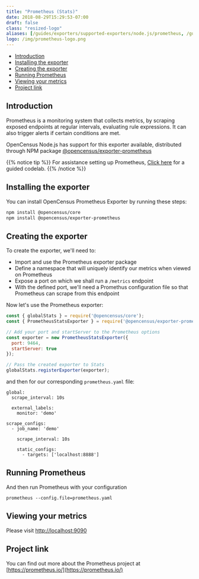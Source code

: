 ```yaml
---
title: "Prometheus (Stats)"
date: 2018-08-29T15:29:53-07:00
draft: false
class: "resized-logo"
aliases: [/guides/exporters/supported-exporters/node.js/prometheus, /guides/exporters/supported-exporters/nodejs/prometheus]
logo: /img/prometheus-logo.png
---
```


- [Introduction](#introduction)
- [Installing the exporter](#installing-the-exporter)
- [Creating the exporter](#creating-the-exporter)
- [Running Prometheus](#running-prometheus)
- [Viewing your metrics](#viewing-your-metrics)
- [Project link](#project-link)

## Introduction
Prometheus is a monitoring system that collects metrics, by scraping
exposed endpoints at regular intervals, evaluating rule expressions.
It can also trigger alerts if certain conditions are met.

OpenCensus Node.js has support for this exporter available, distributed through NPM package [@opencensus/exporter-prometheus](https://www.npmjs.com/package/@opencensus/exporter-prometheus)

{{% notice tip %}}
For assistance setting up Prometheus, [Click here](/codelabs/prometheus) for a guided codelab.
{{% /notice %}}

## Installing the exporter
You can install OpenCensus Prometheus Exporter by running these steps:

```bash
npm install @opencensus/core
npm install @opencensus/exporter-prometheus
```

## Creating the exporter
To create the exporter, we'll need to:

* Import and use the Prometheus exporter package
* Define a namespace that will uniquely identify our metrics when viewed on Prometheus
* Expose a port on which we shall run a `/metrics` endpoint
* With the defined port, we'll need a Promethus configuration file so that Prometheus can scrape from this endpoint

Now let's use the Prometheus exporter:

```js
const { globalStats } = require('@opencensus/core');
const { PrometheusStatsExporter } = require('@opencensus/exporter-prometheus');

// Add your port and startServer to the Prometheus options
const exporter = new PrometheusStatsExporter({
  port: 9464,
  startServer: true
});

// Pass the created exporter to Stats
globalStats.registerExporter(exporter);
```

and then for our corresponding `prometheus.yaml` file:

```shell
global:
  scrape_interval: 10s

  external_labels:
    monitor: 'demo'

scrape_configs:
  - job_name: 'demo'

    scrape_interval: 10s

    static_configs:
      - targets: ['localhost:8888']
```

## Running Prometheus
And then run Prometheus with your configuration
```shell
prometheus --config.file=prometheus.yaml
```

## Viewing your metrics
Please visit [http://localhost:9090](http://localhost:9090)

## Project link
You can find out more about the Prometheus project at [https://prometheus.io/](https://prometheus.io/)

